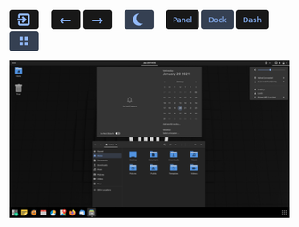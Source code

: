 </br>
</br>
</br>
</br>
</br>
</br>
</br>
</br>
</br>
</br>
</br>
</br>
</br>
</br>
</br>
</br>
</br>
</br>
</br>
</br>
</br>
</br>
</br>
</br>
</br>
</br>
</br>
</br>
</br>
</br>

<a href=""><img src="../btn/button_exit.png"></a>
&emsp;
<a href=""><img src="../btn/button_back_on.png"></a>
<a href=""><img src="../btn/button_next_on.png"></a>
&emsp;
<a href=""><img src="../btn/button_dark_on.png"></a>
&emsp;
<a href=""><img src="../btn/button_panel_off.png"></a>
<a href=""><img src="../btn/button_dock_on.png"></a>
<a href=""><img src="../btn/button_dash_off.png"></a>
&emsp;
<a href=""><img src="../btn/button_icons_on.png"></a>

<td> <img src="../img/3_dms.png"> </td>

<!--
<span id="test">
  <table>
    <tbody>
      <tr rowspan="2">
        <td>
          <a href=""><img src="../btn/button_back_on.png"></a>
          <a href=""><img src="../btn/button_next_on.png"></a>
          &emsp;
          <a href=""><img src="../btn/button_dark_on.png"></a>
          &emsp;
          <a href=""><img src="../btn/button_panel_off.png"></a>
          <a href=""><img src="../btn/button_dock_on.png"></a>
          <a href=""><img src="../btn/button_dash_off.png"></a>
          &emsp;
          <a href=""><img src="../btn/button_icons_on.png"></a>
        </td>
      </tr>
      <tr>
      </tr>
      <tr>
        <td> <img src="../img/3_dms.png"> </td>
      </tr>
    </tbody>
  </table>
</span>
-->

</br>
</br>
</br>
</br>
</br>
</br>
</br>
</br>
</br>
</br>
</br>
</br>
</br>
</br>
</br>
</br>
</br>
</br>
</br>
</br>
</br>
</br>
</br>
</br>
</br>
</br>
</br>
</br>
</br>
</br>
